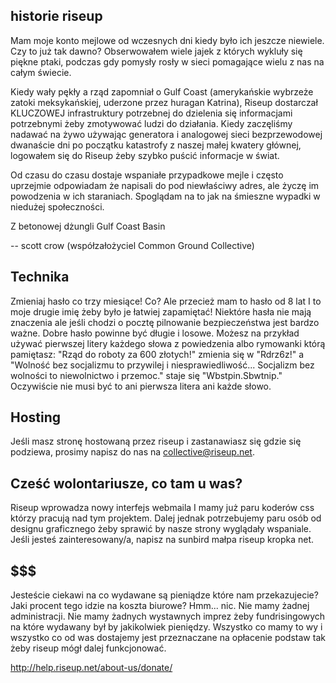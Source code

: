 ## historie riseup

Mam moje konto mejlowe od wczesnych dni kiedy było ich jeszcze niewiele. Czy to już tak dawno? Obserwowałem wiele jajek z których wykluły się piękne ptaki, podczas gdy pomysły rosły w sieci pomagające wielu z nas na całym świecie.

Kiedy wały pękły a rząd zapomniał o Gulf Coast (amerykańskie wybrzeże zatoki meksykańskiej, uderzone przez huragan Katrina), Riseup dostarczał KLUCZOWEJ infrastruktury potrzebnej do dzielenia się informacjami potrzebnymi żeby zmotywować ludzi do działania. Kiedy zaczęliśmy nadawać na żywo używając generatora i analogowej sieci bezprzewodowej dwanaście dni po początku katastrofy z naszej małej kwatery głównej, logowałem się do Riseup żeby szybko puścić informacje w świat.

Od czasu do czasu dostaje wspaniałe przypadkowe mejle i często uprzejmie odpowiadam że napisali do pod niewłaściwy adres, ale życzę im powodzenia w ich staraniach. Spoglądam na to jak na śmieszne wypadki w niedużej społeczności.

Z betonowej dżungli Gulf Coast Basin

-- scott crow (współzałożyciel Common Ground Collective)


## Technika

Zmieniaj hasło co trzy miesiące! Co? Ale przecież mam to hasło od 8 lat I to moje drugie imię żeby było je łatwiej zapamiętać!
Niektóre hasła nie mają znaczenia ale jeśli chodzi o pocztę pilnowanie bezpieczeństwa jest bardzo ważne. Dobre hasło powinne być długie i losowe. Możesz na przykład używać pierwszej litery każdego słowa z powiedzenia albo rymowanki którą pamiętasz: "Rząd do roboty za 600 złotych!" zmienia się w "Rdrz6z!" a "Wolność bez socjalizmu to przywilej i niesprawiedliwość... Socjalizm bez wolności to niewolnictwo i przemoc." staje się "Wbstpin.Sbwtnip." Oczywiście nie musi być to ani pierwsza litera ani każde słowo.


## Hosting

Jeśli masz stronę hostowaną przez riseup i zastanawiasz się gdzie się podziewa, prosimy napisz do nas na collective@riseup.net.


## Cześć wolontariusze, co tam u was?

Riseup wprowadza nowy interfejs webmaila I mamy już paru koderów css którzy pracują nad tym projektem. Dalej jednak potrzebujemy paru osób od designu graficznego żeby sprawić by nasze strony wyglądały wspaniale. Jeśli jesteś zainteresowany/a, napisz na sunbird małpa riseup kropka net.


## $$$

Jesteście ciekawi na co wydawane są pieniądze które nam przekazujecie? Jaki procent tego idzie na koszta biurowe? Hmm... nic. Nie mamy żadnej administracji. Nie mamy żadnych wystawnych imprez żeby fundrisingowych na które wydawany był by jakikolwiek pieniędzy. Wszystko co mamy to wy i wszystko co od was dostajemy jest przeznaczane na opłacenie podstaw tak żeby riseup mógł dalej funkcjonować.


http://help.riseup.net/about-us/donate/
